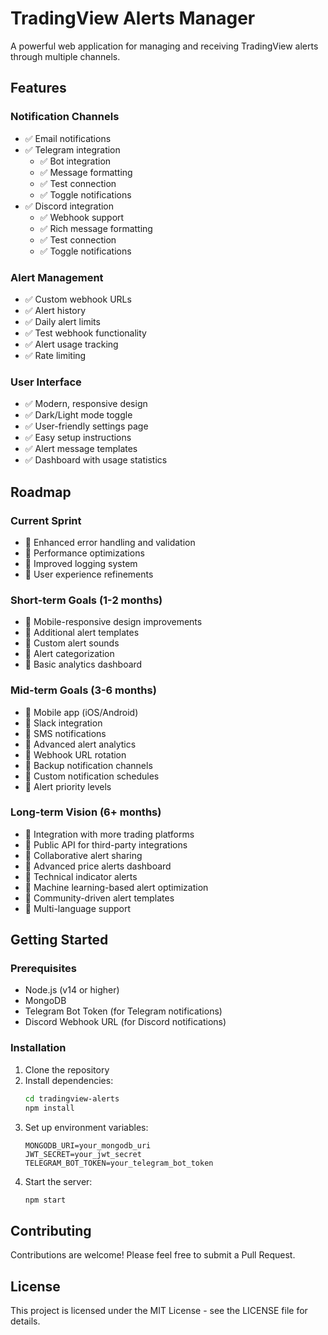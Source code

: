 # TradingView Alerts Manager

A powerful web application for managing and receiving TradingView alerts through multiple channels.

## Features

### Notification Channels
- ✅ Email notifications
- ✅ Telegram integration
  - ✅ Bot integration
  - ✅ Message formatting
  - ✅ Test connection
  - ✅ Toggle notifications
- ✅ Discord integration
  - ✅ Webhook support
  - ✅ Rich message formatting
  - ✅ Test connection
  - ✅ Toggle notifications

### Alert Management
- ✅ Custom webhook URLs
- ✅ Alert history
- ✅ Daily alert limits
- ✅ Test webhook functionality
- ✅ Alert usage tracking
- ✅ Rate limiting

### User Interface
- ✅ Modern, responsive design
- ✅ Dark/Light mode toggle
- ✅ User-friendly settings page
- ✅ Easy setup instructions
- ✅ Alert message templates
- ✅ Dashboard with usage statistics

## Roadmap

### Current Sprint
- 🔄 Enhanced error handling and validation
- 🔄 Performance optimizations
- 🔄 Improved logging system
- 🔄 User experience refinements

### Short-term Goals (1-2 months)
- 📅 Mobile-responsive design improvements
- 📅 Additional alert templates
- 📅 Custom alert sounds
- 📅 Alert categorization
- 📅 Basic analytics dashboard

### Mid-term Goals (3-6 months)
- 📅 Mobile app (iOS/Android)
- 📅 Slack integration
- 📅 SMS notifications
- 📅 Advanced alert analytics
- 📅 Webhook URL rotation
- 📅 Backup notification channels
- 📅 Custom notification schedules
- 📅 Alert priority levels

### Long-term Vision (6+ months)
- 📅 Integration with more trading platforms
- 📅 Public API for third-party integrations
- 📅 Collaborative alert sharing
- 📅 Advanced price alerts dashboard
- 📅 Technical indicator alerts
- 📅 Machine learning-based alert optimization
- 📅 Community-driven alert templates
- 📅 Multi-language support

## Getting Started

### Prerequisites
- Node.js (v14 or higher)
- MongoDB
- Telegram Bot Token (for Telegram notifications)
- Discord Webhook URL (for Discord notifications)

### Installation
1. Clone the repository
2. Install dependencies:
   ```bash
   cd tradingview-alerts
   npm install
   ```
3. Set up environment variables:
   ```
   MONGODB_URI=your_mongodb_uri
   JWT_SECRET=your_jwt_secret
   TELEGRAM_BOT_TOKEN=your_telegram_bot_token
   ```
4. Start the server:
   ```bash
   npm start
   ```

## Contributing

Contributions are welcome! Please feel free to submit a Pull Request.

## License

This project is licensed under the MIT License - see the LICENSE file for details.
